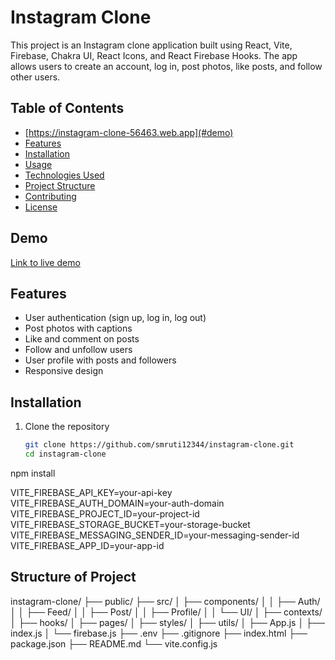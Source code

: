 # Instagram Clone

This project is an Instagram clone application built using React, Vite, Firebase, Chakra UI, React Icons, and React Firebase Hooks. The app allows users to create an account, log in, post photos, like posts, and follow other users.

## Table of Contents

- [https://instagram-clone-56463.web.app](#demo)
- [Features](#features)
- [Installation](#installation)
- [Usage](#usage)
- [Technologies Used](#technologies-used)
- [Project Structure](#project-structure)
- [Contributing](#contributing)
- [License](#license)

## Demo

[Link to live demo](https://instagram-clone-56463.web.app)

## Features

- User authentication (sign up, log in, log out)
- Post photos with captions
- Like and comment on posts
- Follow and unfollow users
- User profile with posts and followers
- Responsive design

## Installation

1. Clone the repository

   ```bash
   git clone https://github.com/smruti12344/instagram-clone.git
   cd instagram-clone
npm install

VITE_FIREBASE_API_KEY=your-api-key
VITE_FIREBASE_AUTH_DOMAIN=your-auth-domain
VITE_FIREBASE_PROJECT_ID=your-project-id
VITE_FIREBASE_STORAGE_BUCKET=your-storage-bucket
VITE_FIREBASE_MESSAGING_SENDER_ID=your-messaging-sender-id
VITE_FIREBASE_APP_ID=your-app-id
## Structure of Project
instagram-clone/
├── public/
├── src/
│   ├── components/
│   │   ├── Auth/
│   │   ├── Feed/
│   │   ├── Post/
│   │   ├── Profile/
│   │   └── UI/
│   ├── contexts/
│   ├── hooks/
│   ├── pages/
│   ├── styles/
│   ├── utils/
│   ├── App.js
│   ├── index.js
│   └── firebase.js
├── .env
├── .gitignore
├── index.html
├── package.json
├── README.md
└── vite.config.js

